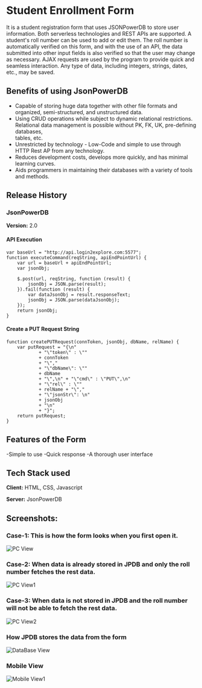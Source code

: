 # Student Enrollment Form

It is a student registration form that uses JSONPowerDB to store user information. Both serverless technologies and REST APIs are supported. A student's roll number can be used to add or edit them. The roll number is automatically verified on this form, and with the use of an API, the data submitted into other input fields is also verified so that the user may change as necessary. AJAX requests are used by the program to provide quick and seamless interaction. Any type of data, including integers, strings, dates, etc., may be saved.




## Benefits of using JsonPowerDB

- Capable of storing huge data together with other file formats and organized, semi-structured, and unstructured data.
- Using CRUD operations while subject to dynamic relational restrictions. Relational data management is possible without PK, FK, UK, pre-defining databases,   
  tables, etc.
- Unrestricted by technology - Low-Code and simple to use through HTTP Rest AP from any technology.
- Reduces development costs, develops more quickly, and has minimal learning curves.
- Aids programmers in maintaining their databases with a variety of tools and methods.



## Release History
### JsonPowerDB
**Version:** 2.0
#### API Execution

```
var baseUrl = "http://api.login2explore.com:5577";
function executeCommand(reqString, apiEndPointUrl) {
    var url = baseUrl + apiEndPointUrl;
    var jsonObj;
    
    $.post(url, reqString, function (result) {
        jsonObj = JSON.parse(result);
    }).fail(function (result) {
        var dataJsonObj = result.responseText;
        jsonObj = JSON.parse(dataJsonObj);
    });
    return jsonObj;
}
```
#### Create a PUT Request String
```
function createPUTRequest(connToken, jsonObj, dbName, relName) {
    var putRequest = "{\n"
            + "\"token\" : \""
            + connToken
            + "\","
            + "\"dbName\": \""
            + dbName
            + "\",\n" + "\"cmd\" : \"PUT\",\n"
            + "\"rel\" : \""
            + relName + "\","
            + "\"jsonStr\": \n"
            + jsonObj
            + "\n"
            + "}";
    return putRequest;
}

```

## Features of the Form

-Simple to use
-Quick response
-A thorough user interface

## Tech Stack used

**Client:** HTML, CSS, Javascript

**Server:** JsonPowerDB


## Screenshots:
### Case-1: This is how the form looks when you first open it.
![PC View](https://github.com/lalaavipsha/Micro-Project/assets/53574326/93c7ab7a-9e9e-4cd1-a604-945506397f8c)

### Case-2: When data is already stored in JPDB and only the roll number fetches the rest data.
![PC View1](https://github.com/lalaavipsha/Micro-Project/assets/53574326/7aebda80-37d1-4f83-afec-fb7148609d18)

### Case-3: When data is not stored in JPDB and the roll number will not be able to fetch the rest data.
![PC View2](https://github.com/lalaavipsha/Micro-Project/assets/53574326/35499df7-a7a9-4eb8-a40a-0c6e0f43fc5c)

### How JPDB stores the data from the form
![DataBase View](https://github.com/lalaavipsha/Micro-Project/assets/53574326/a647fa72-5a2a-4b10-b4b3-7b4f5dd59d28)

### Mobile View
![Mobile View1](https://github.com/lalaavipsha/Micro-Project/assets/53574326/95846638-0ae0-4591-a6e3-39f03db804f2)

